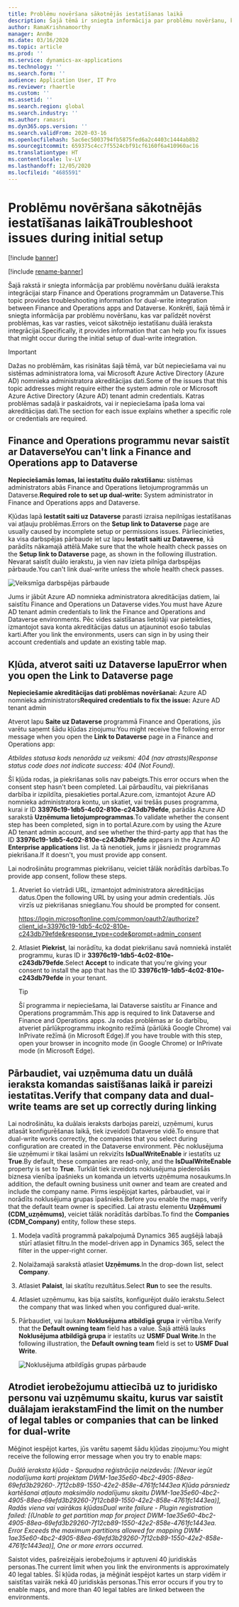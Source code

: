 ```yaml
---
title: Problēmu novēršana sākotnējās iestatīšanas laikā
description: Šajā tēmā ir sniegta informācija par problēmu novēršanu, kas var palīdzēt novērst problēmas, kas var rasties, veicot sākotnējo iestatīšanu duālā ieraksta integrācijai starp Finance and Operations programmām un Dataverse.
author: RamaKrishnamoorthy
manager: AnnBe
ms.date: 03/16/2020
ms.topic: article
ms.prod: ''
ms.service: dynamics-ax-applications
ms.technology: ''
ms.search.form: ''
audience: Application User, IT Pro
ms.reviewer: rhaertle
ms.custom: ''
ms.assetid: ''
ms.search.region: global
ms.search.industry: ''
ms.author: ramasri
ms.dyn365.ops.version: ''
ms.search.validFrom: 2020-03-16
ms.openlocfilehash: 5ac6ec5003794fb5875fed6a2c4403c1444ab8b2
ms.sourcegitcommit: 659375c4cc7f5524cbf91cf6160f6a410960ac16
ms.translationtype: HT
ms.contentlocale: lv-LV
ms.lasthandoff: 12/05/2020
ms.locfileid: "4685591"
---
```

# <a name="troubleshoot-issues-during-initial-setup"></a><span data-ttu-id="06787-103">Problēmu novēršana sākotnējās iestatīšanas laikā</span><span class="sxs-lookup"><span data-stu-id="06787-103">Troubleshoot issues during initial setup</span></span>

[!include [banner](../../includes/banner.md)]

[!include [rename-banner](~/includes/cc-data-platform-banner.md)]



<span data-ttu-id="06787-104">Šajā rakstā ir sniegta informācija par problēmu novēršanu duālā ieraksta integrācijai starp Finance and Operations programmām un Dataverse.</span><span class="sxs-lookup"><span data-stu-id="06787-104">This topic provides troubleshooting information for dual-write integration between Finance and Operations apps and Dataverse.</span></span> <span data-ttu-id="06787-105">Konkrēti, šajā tēmā ir sniegta informācija par problēmu novēršanu, kas var palīdzēt novērst problēmas, kas var rasties, veicot sākotnējo iestatīšanu duālā ieraksta integrācijai.</span><span class="sxs-lookup"><span data-stu-id="06787-105">Specifically, it provides information that can help you fix issues that might occur during the initial setup of dual-write integration.</span></span>

> [!IMPORTANT]
> <span data-ttu-id="06787-106">Dažas no problēmām, kas risinātas šajā tēmā, var būt nepieciešama vai nu sistēmas administratora loma, vai Microsoft Azure Active Directory (Azure AD) nomnieka administratora akreditācijas dati.</span><span class="sxs-lookup"><span data-stu-id="06787-106">Some of the issues that this topic addresses might require either the system admin role or Microsoft Azure Active Directory (Azure AD) tenant admin credentials.</span></span> <span data-ttu-id="06787-107">Katras problēmas sadaļā ir paskaidrots, vai ir nepieciešama īpaša loma vai akreditācijas dati.</span><span class="sxs-lookup"><span data-stu-id="06787-107">The section for each issue explains whether a specific role or credentials are required.</span></span>

## <a name="you-cant-link-a-finance-and-operations-app-to-dataverse"></a><span data-ttu-id="06787-108">Finance and Operations programmu nevar saistīt ar Dataverse</span><span class="sxs-lookup"><span data-stu-id="06787-108">You can't link a Finance and Operations app to Dataverse</span></span>

<span data-ttu-id="06787-109">**Nepieciešamās lomas, lai iestatītu duālo rakstīšanu:** sistēmas administrators abās Finance and Operations lietojumprogrammās un Dataverse.</span><span class="sxs-lookup"><span data-stu-id="06787-109">**Required role to set up dual-write:** System administrator in Finance and Operations apps and Dataverse.</span></span>

<span data-ttu-id="06787-110">Kļūdas lapā **Iestatīt saiti uz Dataverse** parasti izraisa nepilnīgas iestatīšanas vai atļauju problēmas.</span><span class="sxs-lookup"><span data-stu-id="06787-110">Errors on the **Setup link to Dataverse** page are usually caused by incomplete setup or permissions issues.</span></span> <span data-ttu-id="06787-111">Pārliecinieties, ka visa darbspējas pārbaude iet uz lapu **Iestatīt saiti uz Dataverse**, kā parādīts nākamajā attēlā.</span><span class="sxs-lookup"><span data-stu-id="06787-111">Make sure that the whole health check passes on the **Setup link to Dataverse** page, as shown in the following illustration.</span></span> <span data-ttu-id="06787-112">Nevarat saistīt duālo ierakstu, ja vien nav izieta pilnīga darbspējas pārbaude.</span><span class="sxs-lookup"><span data-stu-id="06787-112">You can't link dual-write unless the whole health check passes.</span></span>

![Veiksmīga darbspējas pārbaude](media/health_check.png)

<span data-ttu-id="06787-114">Jums ir jābūt Azure AD nomnieka administratora akreditācijas datiem, lai saistītu Finance and Operations un Dataverse vides.</span><span class="sxs-lookup"><span data-stu-id="06787-114">You must have Azure AD tenant admin credentials to link the Finance and Operations and Dataverse environments.</span></span> <span data-ttu-id="06787-115">Pēc vides saistīšanas lietotāji var pieteikties, izmantojot sava konta akreditācijas datus un atjauninot esošo tabulas karti.</span><span class="sxs-lookup"><span data-stu-id="06787-115">After you link the environments, users can sign in by using their account credentials and update an existing table map.</span></span>

## <a name="error-when-you-open-the-link-to-dataverse-page"></a><span data-ttu-id="06787-116">Kļūda, atverot saiti uz Dataverse lapu</span><span class="sxs-lookup"><span data-stu-id="06787-116">Error when you open the Link to Dataverse page</span></span>

<span data-ttu-id="06787-117">**Nepieciešamie akreditācijas dati problēmas novēršanai:** Azure AD nomnieka administrators</span><span class="sxs-lookup"><span data-stu-id="06787-117">**Required credentials to fix the issue:** Azure AD tenant admin</span></span>

<span data-ttu-id="06787-118">Atverot lapu **Saite uz Dataverse** programmā Finance and Operations, jūs varētu saņemt šādu kļūdas ziņojumu:</span><span class="sxs-lookup"><span data-stu-id="06787-118">You might receive the following error message when you open the **Link to Dataverse** page in a Finance and Operations app:</span></span>

<span data-ttu-id="06787-119">*Atbildes statusa kods nenorāda uz veiksmi: 404 (nav atrasts)*</span><span class="sxs-lookup"><span data-stu-id="06787-119">*Response status code does not indicate success: 404 (Not Found).*</span></span>

<span data-ttu-id="06787-120">Šī kļūda rodas, ja piekrišanas solis nav pabeigts.</span><span class="sxs-lookup"><span data-stu-id="06787-120">This error occurs when the consent step hasn't been completed.</span></span> <span data-ttu-id="06787-121">Lai pārbaudītu, vai piekrišanas darbība ir izpildīta, piesakieties portal.Azure.com, izmantojot Azure AD nomnieka administratora kontu, un skatiet, vai trešās puses programma, kurai ir ID **33976c19-1db5-4c02-810e-c243db79efde**, parādās Azure AD sarakstā **Uzņēmuma lietojumprogrammas**.</span><span class="sxs-lookup"><span data-stu-id="06787-121">To validate whether the consent step has been completed, sign in to portal.Azure.com by using the Azure AD tenant admin account, and see whether the third-party app that has the ID **33976c19-1db5-4c02-810e-c243db79efde** appears in the Azure AD **Enterprise applications** list.</span></span> <span data-ttu-id="06787-122">Ja tā nenotiek, jums ir jāsniedz programmas piekrišana.</span><span class="sxs-lookup"><span data-stu-id="06787-122">If it doesn't, you must provide app consent.</span></span>

<span data-ttu-id="06787-123">Lai nodrošinātu programmas piekrišanu, veiciet tālāk norādītās darbības.</span><span class="sxs-lookup"><span data-stu-id="06787-123">To provide app consent, follow these steps.</span></span>

1. <span data-ttu-id="06787-124">Atveriet šo vietrādi URL, izmantojot administratora akreditācijas datus.</span><span class="sxs-lookup"><span data-stu-id="06787-124">Open the following URL by using your admin credentials.</span></span> <span data-ttu-id="06787-125">Jūs virzīs uz piekrišanas sniegšanu.</span><span class="sxs-lookup"><span data-stu-id="06787-125">You should be prompted for consent.</span></span>

    <https://login.microsoftonline.com/common/oauth2/authorize?client_id=33976c19-1db5-4c02-810e-c243db79efde&response_type=code&prompt=admin_consent>

2. <span data-ttu-id="06787-126">Atlasiet **Piekrist**, lai norādītu, ka dodat piekrišanu savā nomniekā instalēt programmu, kuras ID ir **33976c19-1db5-4c02-810e-c243db79efde**.</span><span class="sxs-lookup"><span data-stu-id="06787-126">Select **Accept** to indicate that you're giving your consent to install the app that has the ID **33976c19-1db5-4c02-810e-c243db79efde** in your tenant.</span></span>

    > [!TIP]
    > <span data-ttu-id="06787-127">Šī programma ir nepieciešama, lai Dataverse saistītu ar Finance and Operations programmām.</span><span class="sxs-lookup"><span data-stu-id="06787-127">This app is required to link Dataverse and Finance and Operations apps.</span></span> <span data-ttu-id="06787-128">Ja rodas problēmas ar šo darbību, atveriet pārlūkprogrammu inkognito režīmā (pārlūkā Google Chrome) vai InPrivate režīmā (in Microsoft Edge).</span><span class="sxs-lookup"><span data-stu-id="06787-128">If you have trouble with this step, open your browser in incognito mode (in Google Chrome) or InPrivate mode (in Microsoft Edge).</span></span>

## <a name="verify-that-company-data-and-dual-write-teams-are-set-up-correctly-during-linking"></a><span data-ttu-id="06787-129">Pārbaudiet, vai uzņēmuma datu un duālā ieraksta komandas saistīšanas laikā ir pareizi iestatītas.</span><span class="sxs-lookup"><span data-stu-id="06787-129">Verify that company data and dual-write teams are set up correctly during linking</span></span>

<span data-ttu-id="06787-130">Lai nodrošinātu, ka duālais ieraksts darbojas pareizi, uzņēmumi, kurus atlasāt konfigurēšanas laikā, tiek izveidoti Dataverse vidē.</span><span class="sxs-lookup"><span data-stu-id="06787-130">To ensure that dual-write works correctly, the companies that you select during configuration are created in the Dataverse environment.</span></span> <span data-ttu-id="06787-131">Pēc noklusējuma šie uzņēmumi ir tikai lasāmi un rekvizīts **IsDualWriteEnable** ir iestatīts uz **True**.</span><span class="sxs-lookup"><span data-stu-id="06787-131">By default, these companies are read-only, and the **IsDualWriteEnable** property is set to **True**.</span></span> <span data-ttu-id="06787-132">Turklāt tiek izveidots noklusējuma piederošās biznesa vienība īpašnieks un komanda un ietverts uzņēmuma nosaukums.</span><span class="sxs-lookup"><span data-stu-id="06787-132">In addition, the default owning business unit owner and team are created and include the company name.</span></span> <span data-ttu-id="06787-133">Pirms iespējojat kartes, pārbaudiet, vai ir norādīts noklusējuma grupas īpašnieks.</span><span class="sxs-lookup"><span data-stu-id="06787-133">Before you enable the maps, verify that the default team owner is specified.</span></span> <span data-ttu-id="06787-134">Lai atrastu elementu **Uzņēmumi (CDM\_uzņēmums)**, veiciet tālāk norādītās darbības.</span><span class="sxs-lookup"><span data-stu-id="06787-134">To find the **Companies (CDM\_Company)** entity, follow these steps.</span></span>

1. <span data-ttu-id="06787-135">Modeļa vadītā programmā pakalpojumā Dynamics 365 augšējā labajā stūrī atlasiet filtru.</span><span class="sxs-lookup"><span data-stu-id="06787-135">In the model-driven app in Dynamics 365, select the filter in the upper-right corner.</span></span>
2. <span data-ttu-id="06787-136">Nolaižamajā sarakstā atlasiet **Uzņēmums**.</span><span class="sxs-lookup"><span data-stu-id="06787-136">In the drop-down list, select **Company**.</span></span>
3. <span data-ttu-id="06787-137">Atlasiet **Palaist**, lai skatītu rezultātus.</span><span class="sxs-lookup"><span data-stu-id="06787-137">Select **Run** to see the results.</span></span>
4. <span data-ttu-id="06787-138">Atlasiet uzņēmumu, kas bija saistīts, konfigurējot duālo ierakstu.</span><span class="sxs-lookup"><span data-stu-id="06787-138">Select the company that was linked when you configured dual-write.</span></span>
5. <span data-ttu-id="06787-139">Pārbaudiet, vai laukam **Noklusējuma atbildīgā grupa** ir vērtība.</span><span class="sxs-lookup"><span data-stu-id="06787-139">Verify that the **Default owning team** field has a value.</span></span> <span data-ttu-id="06787-140">Šajā attēlā lauks **Noklusējuma atbildīgā grupa** ir iestatīts uz **USMF Dual Write**.</span><span class="sxs-lookup"><span data-stu-id="06787-140">In the following illustration, the **Default owning team** field is set to **USMF Dual Write**.</span></span>

    ![Noklusējuma atbildīgās grupas pārbaude](media/default_owning_team.png)

## <a name="find-the-limit-on-the-number-of-legal-tables-or-companies-that-can-be-linked-for-dual-write"></a><span data-ttu-id="06787-142">Atrodiet ierobežojumu attiecībā uz to juridisko personu vai uzņēmumu skaitu, kurus var saistīt duālajam ierakstam</span><span class="sxs-lookup"><span data-stu-id="06787-142">Find the limit on the number of legal tables or companies that can be linked for dual-write</span></span>

<span data-ttu-id="06787-143">Mēģinot iespējot kartes, jūs varētu saņemt šādu kļūdas ziņojumu:</span><span class="sxs-lookup"><span data-stu-id="06787-143">You might receive the following error message when you try to enable maps:</span></span>

<span data-ttu-id="06787-144">*Duālā ieraksta kļūda - Spraudņa reģistrācija neizdevās: \[(Nevar iegūt nodalījuma karti projektam DWM-1ae35e60-4bc2-4905-88ea-69efd3b29260-.7f12cb89-1550-42e2-858e-4761fc1443ea Kļūda pārsniedz kartēšanai atļauto maksimālo nodalījumu skaitu DWM-1ae35e60-4bc2-4905-88ea-69efd3b29260-7f12cb89-1550-42e2-858e-4761fc1443ea)\], Radās viena vai vairākas kļūdas*</span><span class="sxs-lookup"><span data-stu-id="06787-144">*Dual write failure - Plugin registration failed: \[(Unable to get partition map for project DWM-1ae35e60-4bc2-4905-88ea-69efd3b29260-7f12cb89-1550-42e2-858e-4761fc1443ea. Error Exceeds the maximum partitions allowed for mapping DWM-1ae35e60-4bc2-4905-88ea-69efd3b29260-7f12cb89-1550-42e2-858e-4761fc1443ea)\], One or more errors occurred.*</span></span>

<span data-ttu-id="06787-145">Saistot vides, pašreizējais ierobežojums ir aptuveni 40 juridiskās personas.</span><span class="sxs-lookup"><span data-stu-id="06787-145">The current limit when you link the environments is approximately 40 legal tables.</span></span> <span data-ttu-id="06787-146">Šī kļūda rodas, ja mēģināt iespējot kartes un starp vidēm ir saistītas vairāk nekā 40 juridiskās personas.</span><span class="sxs-lookup"><span data-stu-id="06787-146">This error occurs if you try to enable maps, and more than 40 legal tables are linked between the environments.</span></span>
